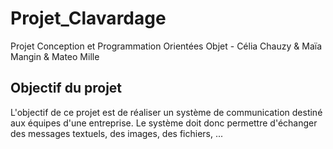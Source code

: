 # Projet_Clavardage
Projet Conception et Programmation Orientées Objet - Célia Chauzy &amp; Maïa Mangin &amp; Mateo Mille

## Objectif du projet 
L'objectif de ce projet est de réaliser un système de communication destiné aux équipes d'une entreprise. Le système doit donc permettre d'échanger des messages textuels, des images, des fichiers, ... 
